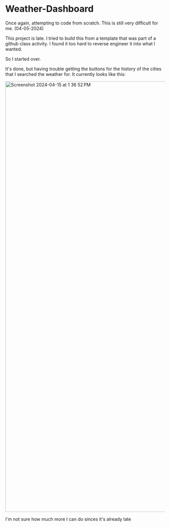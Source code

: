 # Weather-Dashboard

Once again, attempting to code from scratch. This is still very difficult for me.  (04-05-2024)

This project is late.  I tried to build this from a template that was part of a github class activity. I found it too hard to reverse engineer it into what I wanted.

So I started over.

It's done, but having trouble getting the buttons for the history of the cities that I searched the weather for.  It currently looks like this:


<img width="1353" alt="Screenshot 2024-04-15 at 1 36 52 PM" src="https://github.com/Splash1972/Weather-Dashboard/assets/161398773/5f55337d-ec70-4c0e-8084-77e16949b507">

I'm not sure how much more I can do sinces it's already late

